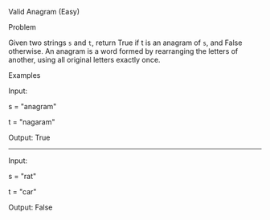 Valid Anagram (Easy)

Problem

Given two strings `s` and `t`, return True if t is an anagram of `s`, and False otherwise.
An anagram is a word formed by rearranging the letters of another, using all original letters exactly once.

Examples

Input:

s = "anagram"

t = "nagaram"

Output: True

---
Input:

s = "rat"

t = "car"

Output: False
